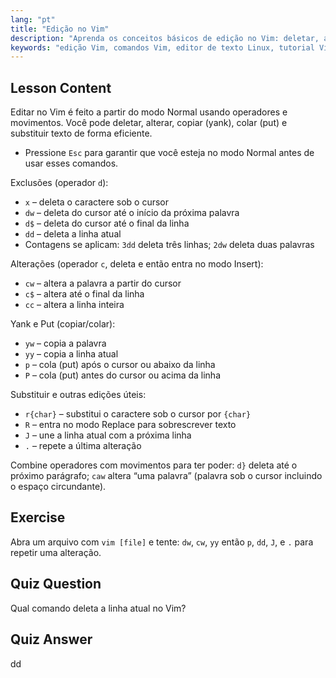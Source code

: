 ```yaml
---
lang: "pt"
title: "Edição no Vim"
description: "Aprenda os conceitos básicos de edição no Vim: deletar, alterar, copiar e colar texto de forma eficiente. Domine os comandos essenciais do Vim para iniciantes e melhore suas habilidades de edição de texto no Linux."
keywords: "edição Vim, comandos Vim, editor de texto Linux, tutorial Vim, guia Vim, Vim para iniciantes, comando dd, deletar Vim"
---
```


## Lesson Content

Editar no Vim é feito a partir do modo Normal usando operadores e movimentos. Você pode deletar, alterar, copiar (yank), colar (put) e substituir texto de forma eficiente.

- Pressione `Esc` para garantir que você esteja no modo Normal antes de usar esses comandos.

Exclusões (operador `d`):

- `x` – deleta o caractere sob o cursor
- `dw` – deleta do cursor até o início da próxima palavra
- `d$` – deleta do cursor até o final da linha
- `dd` – deleta a linha atual
- Contagens se aplicam: `3dd` deleta três linhas; `2dw` deleta duas palavras

Alterações (operador `c`, deleta e então entra no modo Insert):

- `cw` – altera a palavra a partir do cursor
- `c$` – altera até o final da linha
- `cc` – altera a linha inteira

Yank e Put (copiar/colar):

- `yw` – copia a palavra
- `yy` – copia a linha atual
- `p` – cola (put) após o cursor ou abaixo da linha
- `P` – cola (put) antes do cursor ou acima da linha

Substituir e outras edições úteis:

- `r{char}` – substitui o caractere sob o cursor por `{char}`
- `R` – entra no modo Replace para sobrescrever texto
- `J` – une a linha atual com a próxima linha
- `.` – repete a última alteração

Combine operadores com movimentos para ter poder: `d}` deleta até o próximo parágrafo; `caw` altera “uma palavra” (palavra sob o cursor incluindo o espaço circundante).

## Exercise

Abra um arquivo com `vim [file]` e tente: `dw`, `cw`, `yy` então `p`, `dd`, `J`, e `.` para repetir uma alteração.

## Quiz Question

Qual comando deleta a linha atual no Vim?

## Quiz Answer

dd
